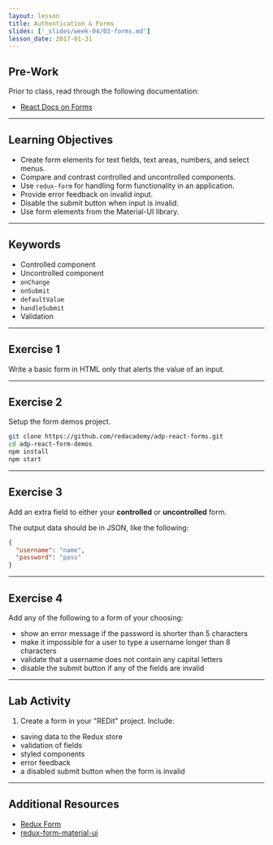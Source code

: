 ```yaml
---
layout: lesson
title: Authentication & Forms
slides: ['_slides/week-04/03-forms.md']
lesson_date: 2017-01-31
---
```


## Pre-Work

Prior to class, read through the following documentation:

- [React Docs on Forms](https://facebook.github.io/react/docs/forms.html)

---

## Learning Objectives

- Create form elements for text fields, text areas, numbers, and select menus.
- Compare and contrast controlled and uncontrolled components.
- Use `redux-form` for handling form functionality in an application.
- Provide error feedback on invalid input.
- Disable the submit button when input is invalid.
- Use form elements from the Material-UI library.

---

## Keywords

- Controlled component
- Uncontrolled component
- `onChange`
- `onSubmit`
- `defaultValue`
- `handleSubmit`
- Validation

---

## Exercise 1

Write a basic form in HTML only that alerts the value of an input.

---

## Exercise 2

Setup the form demos project.

```bash
git clone https://github.com/redacademy/adp-react-forms.git
cd adp-react-form-demos
npm install
npm start
```

---

## Exercise 3

Add an extra field to either your **controlled** or  **uncontrolled** form.

The output data should be in JSON, like the following:

```json
{
  "username": "name",
  "password": "pass"
}
```

---

## Exercise 4

Add any of the following to a form of your choosing:

- show an error message if the password is shorter than 5 characters
- make it impossible for a user to type a username longer than 8 characters
- validate that a username does not contain any capital letters
- disable the submit button if any of the fields are invalid

---

## Lab Activity

1. Create a form in your "REDit" project. Include:
  - saving data to the Redux store
  - validation of fields
  - styled components
  - error feedback
  - a disabled submit button when the form is invalid

---

## Additional Resources

- [Redux Form](http://redux-form.com/)
- [redux-form-material-ui](http://erikras.github.io/redux-form-material-ui/)
